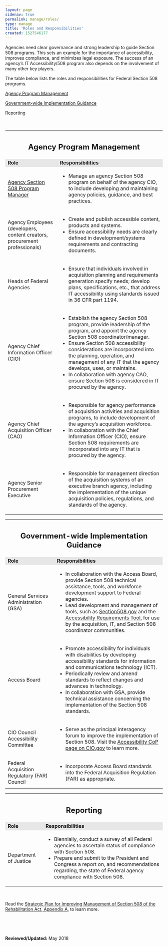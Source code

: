 ```yaml
---
layout: page
sidenav: true
permalink: manage/roles/
type: manage
title: 'Roles and Responsibilities'
created: 1527546177
---
```


Agencies need clear governance and strong leadership to guide Section 508 programs. This sets an example for the importance of accessibility, improves compliance, and minimizes legal exposure. The success of an agency&rsquo;s IT Accessibility/508 program also depends on the involvement of many other key players.

The table below lists the roles and responsibilities for Federal Section 508 programs.

[Agency Program Management][1]

[Government-wide Implementation Guidance][2]

[Reporting][3]

&nbsp;

<table class="roles-table table table-responsive">
  <tbody>
    <tr>
      <th colspan="2">
        <div id="management">
          <h2>
            Agency Program Management
          </h2>
        </div>
      </th>
    </tr>
<tr bgcolor="E7E7E7">
      <td>
        <b>Role</b>
      </td>
    <td>
        <b>Responsibilities</b>
      </td>
    </tr>
<tr>
      <td>
        <a href="/tools/coordinator-listing">Agency Section 508 Program Manager</a>
      </td>
    <td>
        <ul>
          <li>
            Manage an agency Section 508 program on behalf of the agency CIO, to include developing and maintaining agency policies, guidance, and best practices.
          </li>
        </ul>
      </td>
    </tr>
<tr>
      <td>
        Agency Employees (developers, content creators, procurement professionals)
      </td>
    <td>
        <ul>
          <li>
            Create and publish accessible content, products and systems.
          </li>
          <li>
            Ensure accessibility needs are clearly defined in development/systems requirements and contracting documents.
          </li>
        </ul>
      </td>
    </tr>
<tr>
      <td>
        Heads of Federal Agencies
      </td>
    <td>
        <ul>
          <li>
            Ensure that individuals involved in acquisition planning and requirements generation specify needs; develop plans, specifications, etc., that address IT accessibility using standards issued in 36 CFR part 1194.
          </li>
        </ul>
      </td>
    </tr>
<tr>
      <td>
        Agency Chief Information Officer (CIO)
      </td>
    <td>
        <ul>
          <li>
            Establish the agency Section 508 program, provide leadership of the program, and appoint the agency Section 508 coordinator/manager.
          </li>
          <li>
            Ensure Section 508 accessibility considerations are incorporated into the planning, operation, and management of any IT that the agency develops, uses, or maintains.
          </li>
          <li>
            In collaboration with agency CAO, ensure Section 508 is considered in IT procured by the agency.
          </li>
        </ul>
      </td>
    </tr>
<tr>
      <td>
        Agency Chief Acquisition Officer (CAO)
      </td>
    <td>
        <ul>
          <li>
            Responsible for agency performance of acquisition activities and acquisition programs, to include development of the agency&rsquo;s acquisition workforce.
          </li>
          <li>
            In collaboration with the Chief Information Officer (CIO), ensure Section 508 requirements are incorporated into any IT that is procured by the agency.
          </li>
        </ul>
      </td>
    </tr>
<tr>
      <td>
        Agency Senior Procurement Executive
      </td>
    <td>
        <ul>
          <li>
            Responsible for management direction of the acquisition systems of an executive branch agency, including the implementation of the unique acquisition policies, regulations, and standards of the agency.
          </li>
        </ul>
      </td>
    </tr>
  </tbody>
</table>

<table class="roles-table table table-responsive">
  <tbody>
    <tr>
      <th colspan="2">
        <div id="implementation">
          <h2>
            Government-wide Implementation Guidance
          </h2>
        </div>
      </th>
    </tr>
<tr bgcolor="E7E7E7">
      <td>
        <b>Role</b>
      </td>
    <td>
        <b>Responsibilities</b>
      </td>
    </tr>
<tr>
      <td>
        General Services Administration (GSA)
      </td>
    <td>
        <ul>
          <li>
            In collaboration with the Access Board, provide Section 508 technical assistance, tools, and workforce development support to Federal agencies.
          </li>
          <li>
            Lead development and management of tools, such as <a href="https://www.section508.gov">Section508.gov</a> and the <a href="/buy/accessibility-requirements-tool"> Accessibility Requirements Tool</a>, for use by the acquisition, IT, and Section 508 coordinator communities.
          </li>
        </ul>
      </td>
    </tr>
<tr>
      <td>
        Access Board
      </td>
    <td>
        <ul>
          <li>
            Promote accessibility for individuals with disabilities by developing accessibility standards for information and communications technology (ICT).
          </li>
          <li>
            Periodically review and amend standards to reflect changes and advances in technology.
          </li>
          <li>
            In collaboration with GSA, provide technical assistance concerning the implementation of the Section 508 standards.
          </li>
        </ul>
      </td>
    </tr>
<tr>
      <td>
        CIO Council Accessibility Committee
      </td>
    <td>
        <ul>
          <li>
            Serve as the principal interagency forum to improve the implementation of Section 508. Visit the <a href="https://www.cio.gov/about/accessibility-cop/">Accessibility CoP page on CIO.gov</a> to learn more.
          </li>
        </ul>
      </td>
    </tr>
<tr>
      <td>
        Federal Acquisition Regulatory (FAR) Council
      </td>
    <td>
        <ul>
          <li>
            Incorporate Access Board standards into the Federal Acquisition Regulation (FAR) as appropriate.
          </li>
        </ul>
      </td>
    </tr>
  </tbody>
</table>

<table class="roles-table table table-responsive">
  <tbody>
    <tr>
      <th colspan="2">
        <div id="reporting">
          <h2>
            Reporting
          </h2>
        </div>
      </th>
    </tr>
<tr bgcolor="E7E7E7">
      <td>
        <b>Role</b>
      </td>
    <td>
        <b>Responsibilities</b>
      </td>
    </tr>
<tr>
      <td>
        Department of Justice
      </td>
    <td>
        <ul>
          <li>
            Biennially, conduct a survey of all Federal agencies to ascertain status of compliance with Section 508.
          </li>
          <li>
            Prepare and submit to the President and Congress a report on, and recommendations regarding, the state of Federal agency compliance with Section 508.
          </li>
        </ul>
      </td>
    </tr>
  </tbody>
</table>

&nbsp;

Read the  [Strategic Plan for Improving Management of Section 508 of the Rehabilitation Act, Appendix A][4], to learn more.

&nbsp;

&nbsp;

**Reviewed/Updated:** May 2018

&nbsp;

 [1]: #management
 [2]: #implementation
 [3]: #reporting
 [4]: https://obamawhitehouse.archives.gov/sites/default/files/omb/procurement/memo/strategic-plan-508-compliance.pdf